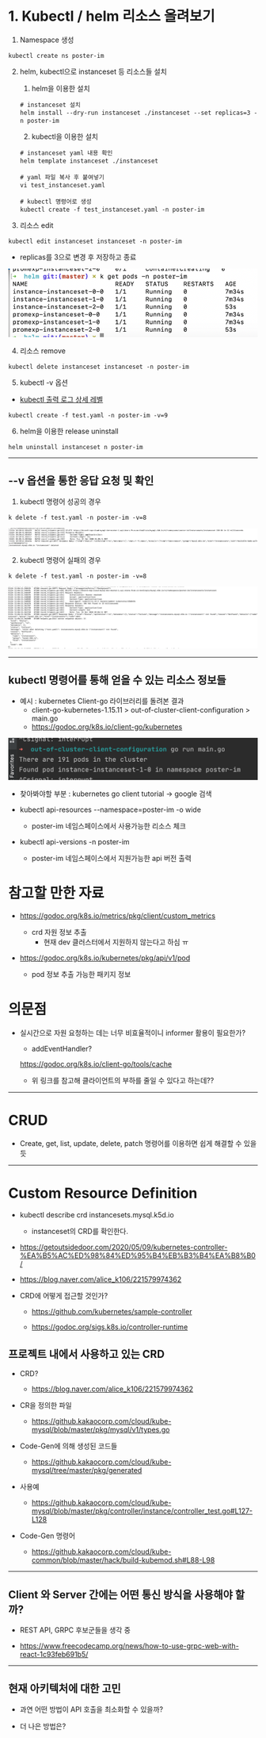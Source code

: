 # 1. Kubectl / helm 리소스 올려보기

1. Namespace 생성 
```shell 
kubectl create ns poster-im
```

2. helm, kubectl으로 instanceset 등 리소스들 설치 
    1. helm을 이용한 설치 
    ```shell
    # instanceset 설치
    helm install --dry-run instanceset ./instanceset --set replicas=3 -n poster-im
    ```

    2. kubectl을 이용한 설치 
    ```shell
    # instanceset yaml 내용 확인
    helm template instanceset ./instanceset 

    # yaml 파일 복사 후 붙여넣기 
    vi test_instanceset.yaml 

    # kubectl 명령어로 생성 
    kubectl create -f test_instanceset.yaml -n poster-im
    ```

3. 리소스 edit 

```shell
kubectl edit instanceset instanceset -n poster-im
```

- replicas를 3으로 변경 후 저장하고 종료 

![kubectl_edit](./kubectl_edit.png)


4. 리소스 remove 
```shell
kubectl delete instanceset instanceset -n poster-im
```

5. kubectl -v 옵션 

- [kubectl 출력 로그 상세 레벨 ](https://kubernetes.io/ko/docs/reference/kubectl/cheatsheet/#kubectl-%EC%B6%9C%EB%A0%A5-%EB%A1%9C%EA%B7%B8-%EC%83%81%EC%84%B8-%EB%A0%88%EB%B2%A8-verbosity-%EA%B3%BC-%EB%94%94%EB%B2%84%EA%B9%85)

```shell
kubectl create -f test.yaml -n poster-im -v=9
```

6. helm을 이용한 release uninstall 
```shell
helm uninstall instanceset n poster-im 
```

---

## --v 옵션을 통한 응답 요청 및 확인 

1. kubectl 명령어 성공의 경우 
```shell
k delete -f test.yaml -n poster-im -v=8
```

![delete 성공](./delete_success.png)

2. kubectl 명령어 실패의 경우 
```shell
k delete -f test.yaml -n poster-im -v=8
```

![delete 실패](./delete_error.png)


--- 

## kubectl 명령어를 통해 얻을 수 있는 리소스 정보들 

- 예시 : kubernetes Client-go 라이브러리를 돌려본 결과 
    - client-go-kubernetes-1.15.11 > out-of-cluster-client-configuration > main.go 
    - https://godoc.org/k8s.io/client-go/kubernetes

![kubectl_client_go 예제 실행 결과](./client_go.png)

- 찾아봐야할 부분 : kubernetes go client tutorial -> google 검색 
    
- kubectl api-resources --namespace=poster-im -o wide  
    - poster-im 네임스페이스에서 사용가능한 리소스 체크 

- kubectl api-versions -n poster-im
    - poster-im 네임스페이스에서 지원가능한 api 버전 출력 

# 참고할 만한 자료 

- https://godoc.org/k8s.io/metrics/pkg/client/custom_metrics
    - crd 자원 정보 추출 
        - 현재 dev 클러스터에서 지원하지 않는다고 하심 ㅠ

- https://godoc.org/k8s.io/kubernetes/pkg/api/v1/pod
    - pod 정보 추출 가능한 패키지 정보 


# 의문점

- 실시간으로 자원 요청하는 데는 너무 비효율적이니 informer 활용이 필요한가?
    - addEventHandler?

    https://godoc.org/k8s.io/client-go/tools/cache

    - 위 링크를 참고해 클라이언트의 부하를 줄일 수 있다고 하는데??
--- 

# CRUD

- Create, get, list, update, delete, patch 명령어를 이용하면 쉽게 해결할 수 있을듯 

---

# Custom Resource Definition

- kubectl describe crd instancesets.mysql.k5d.io
    - instanceset의 CRD를 확인한다. 


- https://getoutsidedoor.com/2020/05/09/kubernetes-controller-%EA%B5%AC%ED%98%84%ED%95%B4%EB%B3%B4%EA%B8%B0/

- https://blog.naver.com/alice_k106/221579974362


- CRD에 어떻게 접근할 것인가?
    - https://github.com/kubernetes/sample-controller

    - https://godoc.org/sigs.k8s.io/controller-runtime


## 프로젝트 내에서 사용하고 있는 CRD 

- CRD?

    - https://blog.naver.com/alice_k106/221579974362


- CR을 정의한 파일
    - https://github.kakaocorp.com/cloud/kube-mysql/blob/master/pkg/mysql/v1/types.go
- Code-Gen에 의해 생성된 코드들
    - https://github.kakaocorp.com/cloud/kube-mysql/tree/master/pkg/generated
- 사용예
    - https://github.kakaocorp.com/cloud/kube-mysql/blob/master/pkg/controller/instance/controller_test.go#L127-L128

- Code-Gen 명령어 
    - https://github.kakaocorp.com/cloud/kube-common/blob/master/hack/build-kubemod.sh#L88-L98

--- 

## Client 와 Server 간에는 어떤 통신 방식을 사용해야 할까?

- REST API, GRPC 후보군들을 생각 중 

 - https://www.freecodecamp.org/news/how-to-use-grpc-web-with-react-1c93feb691b5/

 --- 

 ## 현재 아키텍처에 대한 고민 

 - 과연 어떤 방법이 API 호출을 최소화할 수 있을까?

 - 더 나은 방법은?